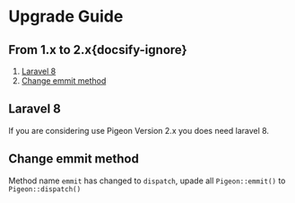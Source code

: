 # Upgrade Guide
## From 1.x to 2.x{docsify-ignore}
 1. [Laravel 8](#laravel-8)
 2. [Change emmit method](#change-emmit-method)
 
## Laravel 8
If you are considering use Pigeon Version 2.x you does need laravel 8.

## Change emmit method
Method name `emmit` has changed to `dispatch`, upade all `Pigeon::emmit()` to `Pigeon::dispatch()`
 